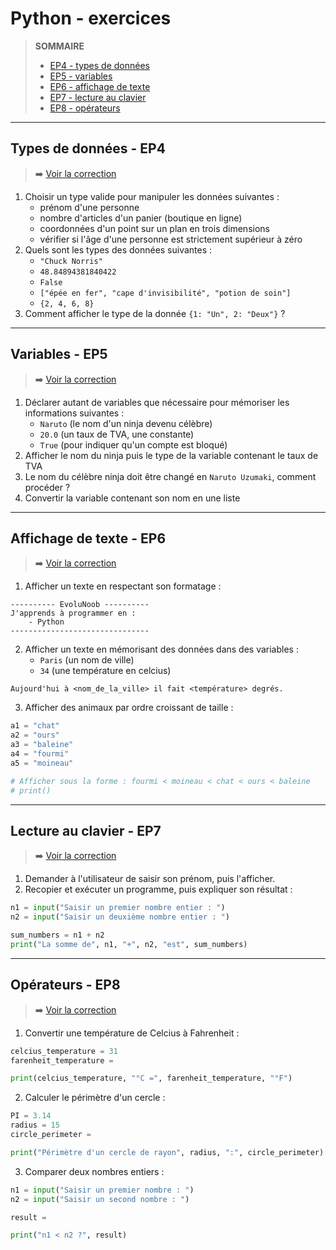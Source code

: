 # Python - exercices

> **SOMMAIRE**
> + [EP4 - types de données](#types-de-données---ep4)
> + [EP5 - variables](#variables---ep5)
> + [EP6 - affichage de texte](#affichage-de-texte---ep6)
> + [EP7 - lecture au clavier](#lecture-au-clavier---ep7)
> + [EP8 - opérateurs](#opérateurs---ep8)

---

## Types de données - EP4

> ➡️ [Voir la correction](https://github.com/jasonchampagne/EvoluNoob/blob/main/exercices/corrections/python/ep4.md)

1. Choisir un type valide pour manipuler les données suivantes :
    + prénom d'une personne
    + nombre d'articles d'un panier (boutique en ligne)
    + coordonnées d'un point sur un plan en trois dimensions
    + vérifier si l'âge d'une personne est strictement supérieur à zéro
2. Quels sont les types des données suivantes :
    + `"Chuck Norris"`
    + `48.84894381840422`
    + `False`
    + `["épée en fer", "cape d'invisibilité", "potion de soin"]`
    + `{2, 4, 6, 8}`
3. Comment afficher le type de la donnée `{1: "Un", 2: "Deux"}` ?

---

## Variables - EP5

> ➡️ [Voir la correction](https://github.com/jasonchampagne/EvoluNoob/blob/main/exercices/corrections/python/ep5.md)

1. Déclarer autant de variables que nécessaire pour mémoriser les informations suivantes :
   + `Naruto` (le nom d'un ninja devenu célèbre)
   + `20.0` (un taux de TVA, une constante)
   + `True` (pour indiquer qu'un compte est bloqué)
2. Afficher le nom du ninja puis le type de la variable contenant le taux de TVA
3. Le nom du célèbre ninja doit être changé en `Naruto Uzumaki`, comment procéder ?
4. Convertir la variable contenant son nom en une liste

---

## Affichage de texte - EP6

> ➡️ [Voir la correction](https://github.com/jasonchampagne/EvoluNoob/blob/main/exercices/corrections/python/ep6.md)

1. Afficher un texte en respectant son formatage :

```
---------- EvoluNoob ----------
J'apprends à programmer en :
    - Python
-------------------------------
```

2. Afficher un texte en mémorisant des données dans des variables :
    + `Paris` (un nom de ville)
    + `34` (une température en celcius)

```
Aujourd'hui à <nom_de_la_ville> il fait <température> degrés.
```

3. Afficher des animaux par ordre croissant de taille :

```python
a1 = "chat"
a2 = "ours"
a3 = "baleine"
a4 = "fourmi"
a5 = "moineau"

# Afficher sous la forme : fourmi < moineau < chat < ours < baleine
# print()
```

---

## Lecture au clavier - EP7

> ➡️ [Voir la correction](https://github.com/jasonchampagne/EvoluNoob/blob/main/exercices/corrections/python/ep7.md)

1. Demander à l'utilisateur de saisir son prénom, puis l'afficher.
2. Recopier et exécuter un programme, puis expliquer son résultat :

```python
n1 = input("Saisir un premier nombre entier : ")
n2 = input("Saisir un deuxième nombre entier : ")

sum_numbers = n1 + n2
print("La somme de", n1, "+", n2, "est", sum_numbers)
```

---

## Opérateurs - EP8

> ➡️ [Voir la correction](https://github.com/jasonchampagne/EvoluNoob/blob/main/exercices/corrections/python/ep8.md)

1. Convertir une température de Celcius à Fahrenheit :

```python
celcius_temperature = 31
farenheit_temperature =

print(celcius_temperature, "°C =", farenheit_temperature, "°F")
```

2. Calculer le périmètre d'un cercle :

```python
PI = 3.14
radius = 15
circle_perimeter =

print("Périmètre d'un cercle de rayon", radius, ":", circle_perimeter)
```

3. Comparer deux nombres entiers :

```python
n1 = input("Saisir un premier nombre : ")
n2 = input("Saisir un second nombre : ")

result = 

print("n1 < n2 ?", result)
```
